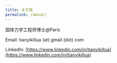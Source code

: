 ```yaml
---
title: 关于我
permalink: /about/
---
```


固体力学工程师博士@Paris

Email: tianyikillua (at) gmail (dot) com

LinkedIn: [https://www.linkedin.com/in/tianyikillua](https://www.linkedin.com/in/tianyikillua)